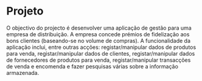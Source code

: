 # Projeto

O objectivo do projecto é desenvolver uma aplicação de gestão para uma empresa de distribuição. A empresa concede prémios de fidelização aos bons clientes (baseando-se no volume de compras). A funcionalidade da aplicação inclui, entre outras acções: registar/manipular dados de produtos para venda, registar/manipular dados de clientes, registar/manipular dados de fornecedores de produtos para venda, registar/manipular transacções de venda e encomenda e fazer pesquisas várias sobre a informação armazenada.


